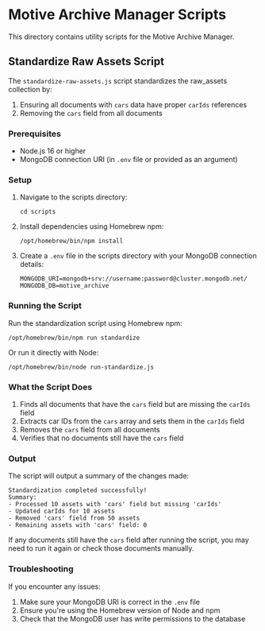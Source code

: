 # Motive Archive Manager Scripts

This directory contains utility scripts for the Motive Archive Manager.

## Standardize Raw Assets Script

The `standardize-raw-assets.js` script standardizes the raw_assets collection by:

1. Ensuring all documents with `cars` data have proper `carIds` references
2. Removing the `cars` field from all documents

### Prerequisites

- Node.js 16 or higher
- MongoDB connection URI (in `.env` file or provided as an argument)

### Setup

1. Navigate to the scripts directory:

   ```
   cd scripts
   ```

2. Install dependencies using Homebrew npm:

   ```
   /opt/homebrew/bin/npm install
   ```

3. Create a `.env` file in the scripts directory with your MongoDB connection details:
   ```
   MONGODB_URI=mongodb+srv://username:password@cluster.mongodb.net/
   MONGODB_DB=motive_archive
   ```

### Running the Script

Run the standardization script using Homebrew npm:

```
/opt/homebrew/bin/npm run standardize
```

Or run it directly with Node:

```
/opt/homebrew/bin/node run-standardize.js
```

### What the Script Does

1. Finds all documents that have the `cars` field but are missing the `carIds` field
2. Extracts car IDs from the `cars` array and sets them in the `carIds` field
3. Removes the `cars` field from all documents
4. Verifies that no documents still have the `cars` field

### Output

The script will output a summary of the changes made:

```
Standardization completed successfully!
Summary:
- Processed 10 assets with 'cars' field but missing 'carIds'
- Updated carIds for 10 assets
- Removed 'cars' field from 50 assets
- Remaining assets with 'cars' field: 0
```

If any documents still have the `cars` field after running the script, you may need to run it again or check those documents manually.

### Troubleshooting

If you encounter any issues:

1. Make sure your MongoDB URI is correct in the `.env` file
2. Ensure you're using the Homebrew version of Node and npm
3. Check that the MongoDB user has write permissions to the database
